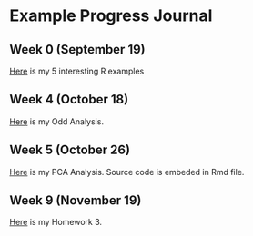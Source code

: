 # Example Progress Journal

## Week 0 (September 19)

[Here](http://htmlpreview.github.io/?https://github.com/BU-IE-582/fall18-emirbug/blob/master/files/example_homework_0.html) is my 5 interesting R examples

## Week 4 (October 18)

[Here](http://htmlpreview.github.io/?https://github.com/BU-IE-582/fall18-emirbug/blob/master/files/Homework_1.html) is my Odd Analysis.

## Week 5 (October 26)

[Here](files/Homework_2.html) is my PCA Analysis. Source code is embeded in Rmd file. 

## Week 9 (November 19)

[Here](files/Homework_3.html) is my Homework 3.


        
      

